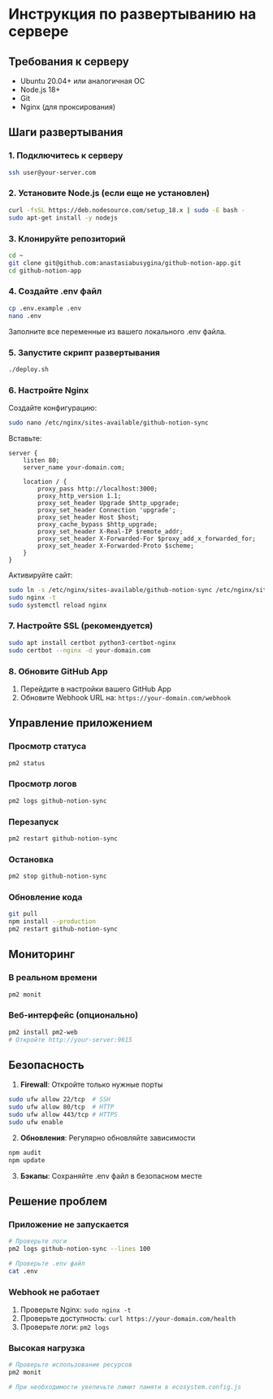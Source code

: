 # Инструкция по развертыванию на сервере

## Требования к серверу
- Ubuntu 20.04+ или аналогичная ОС
- Node.js 18+ 
- Git
- Nginx (для проксирования)

## Шаги развертывания

### 1. Подключитесь к серверу
```bash
ssh user@your-server.com
```

### 2. Установите Node.js (если еще не установлен)
```bash
curl -fsSL https://deb.nodesource.com/setup_18.x | sudo -E bash -
sudo apt-get install -y nodejs
```

### 3. Клонируйте репозиторий
```bash
cd ~
git clone git@github.com:anastasiabusygina/github-notion-app.git
cd github-notion-app
```

### 4. Создайте .env файл
```bash
cp .env.example .env
nano .env
```
Заполните все переменные из вашего локального .env файла.

### 5. Запустите скрипт развертывания
```bash
./deploy.sh
```

### 6. Настройте Nginx
Создайте конфигурацию:
```bash
sudo nano /etc/nginx/sites-available/github-notion-sync
```

Вставьте:
```nginx
server {
    listen 80;
    server_name your-domain.com;

    location / {
        proxy_pass http://localhost:3000;
        proxy_http_version 1.1;
        proxy_set_header Upgrade $http_upgrade;
        proxy_set_header Connection 'upgrade';
        proxy_set_header Host $host;
        proxy_cache_bypass $http_upgrade;
        proxy_set_header X-Real-IP $remote_addr;
        proxy_set_header X-Forwarded-For $proxy_add_x_forwarded_for;
        proxy_set_header X-Forwarded-Proto $scheme;
    }
}
```

Активируйте сайт:
```bash
sudo ln -s /etc/nginx/sites-available/github-notion-sync /etc/nginx/sites-enabled/
sudo nginx -t
sudo systemctl reload nginx
```

### 7. Настройте SSL (рекомендуется)
```bash
sudo apt install certbot python3-certbot-nginx
sudo certbot --nginx -d your-domain.com
```

### 8. Обновите GitHub App
1. Перейдите в настройки вашего GitHub App
2. Обновите Webhook URL на: `https://your-domain.com/webhook`

## Управление приложением

### Просмотр статуса
```bash
pm2 status
```

### Просмотр логов
```bash
pm2 logs github-notion-sync
```

### Перезапуск
```bash
pm2 restart github-notion-sync
```

### Остановка
```bash
pm2 stop github-notion-sync
```

### Обновление кода
```bash
git pull
npm install --production
pm2 restart github-notion-sync
```

## Мониторинг

### В реальном времени
```bash
pm2 monit
```

### Веб-интерфейс (опционально)
```bash
pm2 install pm2-web
# Откройте http://your-server:9615
```

## Безопасность

1. **Firewall**: Откройте только нужные порты
```bash
sudo ufw allow 22/tcp  # SSH
sudo ufw allow 80/tcp  # HTTP
sudo ufw allow 443/tcp # HTTPS
sudo ufw enable
```

2. **Обновления**: Регулярно обновляйте зависимости
```bash
npm audit
npm update
```

3. **Бэкапы**: Сохраняйте .env файл в безопасном месте

## Решение проблем

### Приложение не запускается
```bash
# Проверьте логи
pm2 logs github-notion-sync --lines 100

# Проверьте .env файл
cat .env
```

### Webhook не работает
1. Проверьте Nginx: `sudo nginx -t`
2. Проверьте доступность: `curl https://your-domain.com/health`
3. Проверьте логи: `pm2 logs`

### Высокая нагрузка
```bash
# Проверьте использование ресурсов
pm2 monit

# При необходимости увеличьте лимит памяти в ecosystem.config.js
```